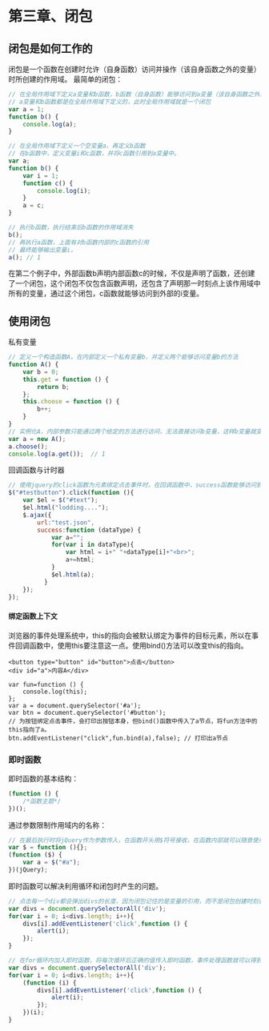 # 第三章、闭包
## 闭包是如何工作的
闭包是一个函数在创建时允许（自身函数）访问并操作（该自身函数之外的变量）时所创建的作用域。
最简单的闭包：
```js
// 在全局作用域下定义a变量和b函数，b函数（自身函数）能够访问到a变量（该自身函数之外的变量）
// a变量和b函数都是在全局作用域下定义的，此时全局作用域就是一个闭包
var a = 1;
function b() {
	console.log(a);
}

// 在全局作用域下定义一个空变量a，再定义b函数
// 在b函数中，定义变量i和c函数，并将c函数引用到a变量中。
var a;
function b() {
    var i = 1;
    function c() {
		console.log(i);
    }
    a = c;
}

// 执行b函数，执行结束后b函数的作用域消失
b();
// 再执行a函数，上面有对b函数内部的c函数的引用
// 最终能够输出变量i，
a(); // 1
```
在第二个例子中，外部函数b声明内部函数c的时候，不仅是声明了函数，还创建了一个闭包，这个闭包不仅包含函数声明，还包含了声明那一时刻点上该作用域中所有的变量，通过这个闭包，c函数就能够访问到外部的i变量。
## 使用闭包
私有变量
```js
// 定义一个构造函数A，在内部定义一个私有变量b，并定义两个能够访问变量b的方法
function A() {
    var b = 0;
    this.get = function () {
	    return b;
    };
    this.choose = function () {
	    b++;
    }
}
// 实例化A，内部参数只能通过两个给定的方法进行访问，无法直接访问b变量，这样b变量就变成了一个私有变量，无法随意修改
var a = new A();
a.choose();
console.log(a.get());  // 1
```
回调函数与计时器
```js
// 使用jquery的click函数为元素绑定点击事件时，在回调函数中，success函数能够访问到在其外部定义的$el节点，这就是一个闭包，在setTimeout定时器的回调函数中同理。
$("#testbutton").click(function (){
    var $el = $("#text");
    $el.html("lodding....");
    $.ajax({
        url:"test.json",
        success:function (dataType) {
            var a="";
            for(var i in dataType){
                var html = i+" "+dataType[i]+"<br>";
                a+=html;
            }
            $el.html(a);
          }
    });
});
```
#### 绑定函数上下文
浏览器的事件处理系统中，this的指向会被默认绑定为事件的目标元素，所以在事件回调函数中，使用this要注意这一点。使用bind()方法可以改变this的指向。
```
<button type="button" id="button">点击</button>
<div id="a">内容A</div>

var fun=function () {
	console.log(this);
};
var a = document.querySelector('#a');
var btn = document.querySelector('#button');
// 为按钮绑定点击事件，会打印出按钮本身，但bind()函数中传入了a节点，将fun方法中的this指向了a。
btn.addEventListener("click",fun.bind(a),false); // 打印出a节点
```
### 即时函数
即时函数的基本结构：
```js
(function () {
	/*函数主题*/
})();
```
通过参数限制作用域内的名称：
```js
// 在最后执行时将jQuery作为参数传入，在函数开头用$符号接收，在函数内部就可以随意使用$表示jQuery，不受外部干扰，即使外部已经使用过$来表示其他的东西。
var $ = function (){};
(function ($) {
	var a = $("#a");
})(jQuery);
```
即时函数可以解决利用循环和闭包时产生的问题。
```js
// 点击每一个div都会弹出divs的长度，因为闭包记住的是变量的引用，而不是闭包创建时刻该变量的值。最终i的值都是divs的长度。
var divs = document.querySelectorAll('div');
for(var i = 0; i<divs.length; i++){
    divs[i].addEventListener('click',function () {
        alert(i);
    });
}

// 在for循环内加入即时函数，将每次循环后正确的值传入即时函数，事件处理函数就可以得到正确的值
var divs = document.querySelectorAll('div');
for(var i = 0; i<divs.length; i++){
    (function (i) {
        divs[i].addEventListener('click',function () {
            alert(i);
        });
    })(i);
}
```